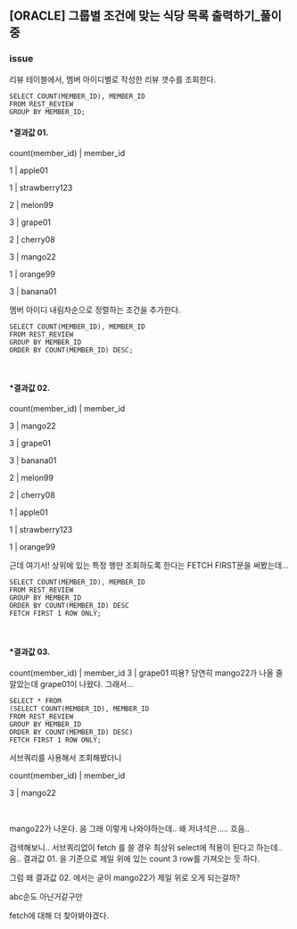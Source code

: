 [ORACLE] 그룹별 조건에 맞는 식당 목록 출력하기_풀이중
-------------------

### issue
리뷰 테이블에서, 멤버 아이디별로 작성한 리뷰 갯수를 조회한다.

```
SELECT COUNT(MEMBER_ID), MEMBER_ID
FROM REST_REVIEW
GROUP BY MEMBER_ID;
```

#### *결과값 01.

count(member_id)	|	member_id

1	|	apple01

1	|	strawberry123

2	|	melon99

3	|	grape01

2	|	cherry08

3	|	mango22

1	|	orange99

3	|	banana01
					        
멤버 아이디 내림차순으로 정렬하는 조건을 추가한다.

```
SELECT COUNT(MEMBER_ID), MEMBER_ID
FROM REST_REVIEW
GROUP BY MEMBER_ID
ORDER BY COUNT(MEMBER_ID) DESC;
```

<br/>

#### *결과값 02.

count(member_id)	|	member_id

3	|	mango22

3	|	grape01

3	|	banana01

2	|	melon99

2	|	cherry08

1	|	apple01

1	|	strawberry123

1	|	orange99

근데 여기서!
상위에 있는 특정 행만 조회하도록 한다는 FETCH FIRST문을 써봤는데...

```
SELECT COUNT(MEMBER_ID), MEMBER_ID
FROM REST_REVIEW
GROUP BY MEMBER_ID
ORDER BY COUNT(MEMBER_ID) DESC
FETCH FIRST 1 ROW ONLY;
```

<br/>

#### *결과값 03.

count(member_id)	|	member_id
3					|	grape01
띠용? 당연히 mango22가 나올 줄 알았는데 grape01이 나왔다.
그래서...

```
SELECT * FROM
(SELECT COUNT(MEMBER_ID), MEMBER_ID
FROM REST_REVIEW
GROUP BY MEMBER_ID
ORDER BY COUNT(MEMBER_ID) DESC)
FETCH FIRST 1 ROW ONLY;
```

서브쿼리를 사용해서 조회해봤더니

count(member_id)	|	member_id

3	|	mango22

<br/>

mango22가 나온다.
음 그래 이렇게 나와야하는데..
왜 저녀석은.....
흐음.. 

검색해보니.. 
서브쿼리없이 fetch 를 쓸 경우 최상위 select에 적용이 된다고 하는데..  
음.. 
결과값 01. 을 기준으로 제일 위에 있는 count 3 row를 가져오는 듯 하다. 


그럼 왜 결과값 02. 에서는 굳이 mango22가 제일 위로 오게 되는걸까?

abc순도 아닌거같구만

fetch에 대해 더 찾아봐야겠다.
